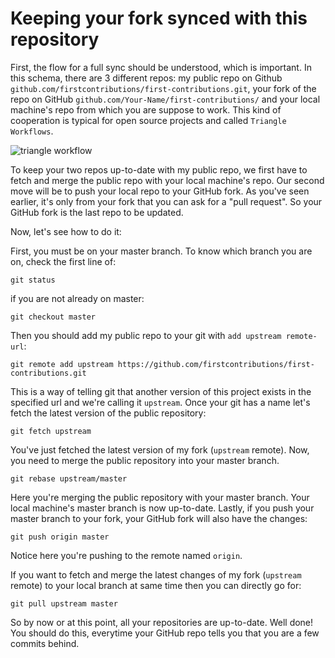 # Keeping your fork synced with this repository

First, the flow for a full sync should be understood, which is important. In
this schema, there are 3 different repos: my public repo on Github
`github.com/firstcontributions/first-contributions.git`, your fork of the repo
on GitHub `github.com/Your-Name/first-contributions/` and your local machine's
repo from which you are suppose to work. This kind of cooperation is typical for
open source projects and called `Triangle Workflows`.

<img style="float;" src="https://firstcontributions.github.io/assets/additional-material/triangle_workflow.png" alt="triangle workflow" />

To keep your two repos up-to-date with my public repo, we first have to fetch
and merge the public repo with your local machine's repo. Our second move will
be to push your local repo to your GitHub fork. As you've seen earlier, it's
only from your fork that you can ask for a "pull request". So your GitHub fork
is the last repo to be updated.

Now, let's see how to do it:

First, you must be on your master branch. To know which branch you are on, check
the first line of:

```
git status
```

if you are not already on master:

```
git checkout master
```

Then you should add my public repo to your git with `add upstream remote-url`:

```
git remote add upstream https://github.com/firstcontributions/first-contributions.git
```

This is a way of telling git that another version of this project exists in the
specified url and we're calling it `upstream`. Once your git has a name let's
fetch the latest version of the public repository:

```
git fetch upstream
```

You've just fetched the latest version of my fork (`upstream` remote). Now, you
need to merge the public repository into your master branch.

```
git rebase upstream/master
```

Here you're merging the public repository with your master branch. Your local
machine's master branch is now up-to-date. Lastly, if you push your master
branch to your fork, your GitHub fork will also have the changes:

```
git push origin master
```

Notice here you're pushing to the remote named `origin`.

If you want to fetch and merge the latest changes of my fork (`upstream` remote)
to your local branch at same time then you can directly go for:

```
git pull upstream master
```

So by now or at this point, all your repositories are up-to-date. Well done! You
should do this, everytime your GitHub repo tells you that you are a few commits
behind.
